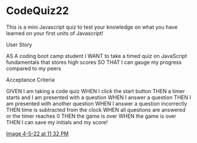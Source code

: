 # CodeQuiz22

This is a mini Javascript quiz to test your knowledge on what you have learned on your first units of Javascript!

User Story

AS A coding boot camp student
I WANT to take a timed quiz on JavaScript fundamentals that stores high scores
SO THAT I can gauge my progress compared to my peers



Acceptance Criteria

GIVEN I am taking a code quiz
WHEN I click the start button
THEN a timer starts and I am presented with a question
WHEN I answer a question
THEN I am presented with another question
WHEN I answer a question incorrectly
THEN time is subtracted from the clock
WHEN all questions are answered or the timer reaches 0
THEN the game is over
WHEN the game is over
THEN I can save my initials and my score!

[Image 4-5-22 at 11 32 PM](https://user-images.githubusercontent.com/101033224/161910332-23a33188-be5d-4794-935b-dfc71d303891.jpg)
